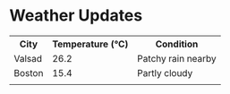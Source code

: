 # Weather Updates

<!-- WEATHER-UPDATE-START -->
<table><tr><th>City</th><th>Temperature (°C)</th><th>Condition</th></tr><tr><td>Valsad</td><td>26.2</td><td>Patchy rain nearby</td></tr><tr><td>Boston</td><td>15.4</td><td>Partly cloudy</td></tr><tr><td></td><td></td><td></td></tr></table>
<!-- WEATHER-UPDATE-END -->

